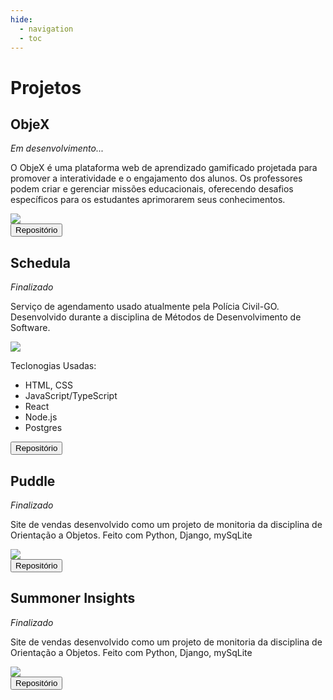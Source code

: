 ```yaml
---
hide:
  - navigation
  - toc
---
```


# Projetos

<div class='flex-div'>
    <div class='project-card'>
        <h2>ObjeX</h2>
        <i>Em desenvolvimento...</i>
        <div class='desc'>
            <p>O ObjeX é uma plataforma web de aprendizado gamificado projetada para promover a interatividade e o engajamento dos alunos. Os professores podem criar e gerenciar missões educacionais, oferecendo desafios específicos para os estudantes aprimorarem seus conhecimentos.</p>
        </div>
        <div class='image'>
            <img src='https://dummyimage.com/600x400/eee/aaa' />
        </div>
        <button onclick="location.href = 'https://github.com/mdsreq-fga-unb/2024.1-ObjeX';" class='btn'>Repositório</button>
    </div>  
    <div class='project-card'>
        <h2>Schedula</h2>
        <i class='good'>Finalizado</i>
        <div class='desc'>
            <p>Serviço de agendamento usado atualmente pela Polícia Civil-GO. Desenvolvido durante a disciplina de Métodos de Desenvolvimento de Software.</p>
        </div>
        <div class='image'>
            <img src='https://dummyimage.com/600x400/eee/aaa' />
        </div>
        <p>Teclonogias Usadas:</p>
        <ul>
            <li>HTML, CSS</li>
            <li>JavaScript/TypeScript</li>
            <li>React</li>
            <li>Node.js</li>
            <li>Postgres</li>
        </ul>
        <button onclick="location.href = 'https://github.com/fga-eps-mds/2023-1-schedula-front;" class='btn'>Repositório</button>
    </div>
    <div class='project-card'>
        <h2>Puddle</h2>
        <i class='good'>Finalizado</i>
        <div class='desc'>
            <p>Site de vendas desenvolvido como um projeto de monitoria da disciplina de Orientação a Objetos. Feito com Python, Django, mySqLite</p>
        </div>
        <div class='image'>
            <img src='https://dummyimage.com/600x400/eee/aaa' />
        </div> 
        <button onclick="location.href = 'https://github.com/cwtshh/Puddle;" class='btn'>Repositório</button>
    </div>
    <div class='project-card'>
        <h2>Summoner Insights</h2>
        <i class='good'>Finalizado</i>
        <div class='desc'>
            <p>Site de vendas desenvolvido como um projeto de monitoria da disciplina de Orientação a Objetos. Feito com Python, Django, mySqLite</p>
        </div>
        <div class='image'>
            <img src='https://dummyimage.com/600x400/eee/aaa' />
        </div>   
        <button onclick="location.href = 'https://github.com/cwtshh/Puddle;" class='btn'>Repositório</button>
    </div>
</div>
